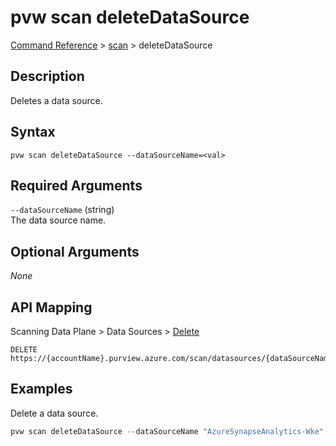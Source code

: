 # pvw scan deleteDataSource
[Command Reference](../../../README.md#command-reference) > [scan](./main.md) > deleteDataSource

## Description
Deletes a data source.

## Syntax
```
pvw scan deleteDataSource --dataSourceName=<val>
```

## Required Arguments
`--dataSourceName` (string)  
The data source name.

## Optional Arguments
*None*

## API Mapping
Scanning Data Plane > Data Sources > [Delete](https://docs.microsoft.com/en-us/rest/api/purview/scanningdataplane/data-sources/delete)
```
DELETE https://{accountName}.purview.azure.com/scan/datasources/{dataSourceName}
```

## Examples
Delete a data source.
```powershell
pvw scan deleteDataSource --dataSourceName "AzureSynapseAnalytics-Wke"
```
